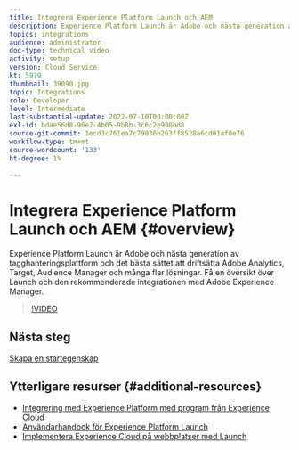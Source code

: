 ```yaml
---
title: Integrera Experience Platform Launch och AEM
description: Experience Platform Launch är Adobe och nästa generation av tagghanteringsplattform och det bästa sättet att driftsätta Adobe Analytics, Target, Audience Manager och många fler lösningar. Få en översikt över Launch och den rekommenderade integrationen med Adobe Experience Manager.
topics: integrations
audience: administrator
doc-type: technical video
activity: setup
version: Cloud Service
kt: 5979
thumbnail: 39090.jpg
topic: Integrations
role: Developer
level: Intermediate
last-substantial-update: 2022-07-10T00:00:00Z
exl-id: bdae56d8-96e7-4b05-9b8b-3c6c2e998bd8
source-git-commit: 1ecd3c761ea7c79036b263ff8528a6cd01af0e76
workflow-type: tm+mt
source-wordcount: '133'
ht-degree: 1%

---
```


# Integrera Experience Platform Launch och AEM {#overview}

Experience Platform Launch är Adobe och nästa generation av tagghanteringsplattform och det bästa sättet att driftsätta Adobe Analytics, Target, Audience Manager och många fler lösningar. Få en översikt över Launch och den rekommenderade integrationen med Adobe Experience Manager.

>[!VIDEO](https://video.tv.adobe.com/v/39090?quality=12&learn=on)

## Nästa steg

[Skapa en startegenskap](create-launch-property.md)

## Ytterligare resurser {#additional-resources}

* [Integrering med Experience Platform med program från Experience Cloud](https://experienceleague.adobe.com/docs/platform-learn/tutorials/intro-to-platform/integrations-with-experience-cloud-applications.html)
* [Användarhandbok för Experience Platform Launch](https://experienceleague.adobe.com/docs/experience-platform/tags/home.html)
* [Implementera Experience Cloud på webbplatser med Launch](https://experienceleague.adobe.com/docs/launch-learn/implementing-in-websites-with-launch/index.html)
